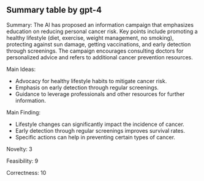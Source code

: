 ## Summary table by gpt-4
Summary: 
The AI has proposed an information campaign that emphasizes education on reducing personal cancer risk. Key points include promoting a healthy lifestyle (diet, exercise, weight management, no smoking), protecting against sun damage, getting vaccinations, and early detection through screenings. The campaign encourages consulting doctors for personalized advice and refers to additional cancer prevention resources.

Main Ideas: 
- Advocacy for healthy lifestyle habits to mitigate cancer risk.
- Emphasis on early detection through regular screenings.
- Guidance to leverage professionals and other resources for further information.

Main Finding: 
- Lifestyle changes can significantly impact the incidence of cancer.
- Early detection through regular screenings improves survival rates.
- Specific actions can help in preventing certain types of cancer.

Novelty: 3

Feasibility: 9

Correctness: 10
